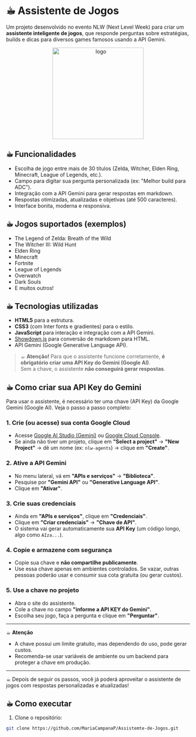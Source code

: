 # ☕︎︎ Assistente de Jogos

Um projeto desenvolvido no evento NLW (Next Level Week) para criar um **assistente inteligente de jogos**, que responde perguntas sobre estratégias, builds e dicas para diversos games famosos usando a API Gemini.
<p align="center">
  <img src="https://github.com/user-attachments/assets/79e858ee-fa7e-480f-8ef2-9bb041cf09b3" alt="logo" width="250"/>
</p>

## ☕︎︎ Funcionalidades

- Escolha de jogo entre mais de 30 títulos (Zelda, Witcher, Elden Ring, Minecraft, League of Legends, etc.).
- Campo para digitar sua pergunta personalizada (ex: "Melhor build para ADC").
- Integração com a API Gemini para gerar respostas em markdown.
- Respostas otimizadas, atualizadas e objetivas (até 500 caracteres).
- Interface bonita, moderna e responsiva.

## ☕︎︎ Jogos suportados (exemplos)

- The Legend of Zelda: Breath of the Wild
- The Witcher III: Wild Hunt
- Elden Ring
- Minecraft
- Fortnite
- League of Legends
- Overwatch
- Dark Souls
- E muitos outros!

## ☕︎︎ Tecnologias utilizadas

- **HTML5** para a estrutura.
- **CSS3** (com Inter fonts e gradientes) para o estilo.
- **JavaScript** para interação e integração com a API Gemini.
- [Showdown.js](https://github.com/showdownjs/showdown) para conversão de markdown para HTML.
- API Gemini (Google Generative Language API).

> ☕︎︎ **Atenção!**
> Para que o assistente funcione corretamente, **é obrigatório criar uma API Key do Gemini (Google AI)**.  
> Sem a chave, o assistente **não conseguirá gerar respostas**.

## ☕︎︎ Como criar sua API Key do Gemini

Para usar o assistente, é necessário ter uma chave (API Key) da Google Gemini (Google AI). Veja o passo a passo completo:

### 1. Crie (ou acesse) sua conta Google Cloud

- Acesse [Google AI Studio (Gemini)](https://aistudio.google.com/app/apikey) ou [Google Cloud Console](https://console.cloud.google.com/).
- Se ainda não tiver um projeto, clique em **"Select a project"** → **"New Project"** → dê um nome (ex: `nlw-agents`) → clique em **"Create"**.

### 2. Ative a API Gemini

- No menu lateral, vá em **"APIs e serviços"** → **"Biblioteca"**.
- Pesquise por **"Gemini API"** ou **"Generative Language API"**.
- Clique em **"Ativar"**.

### 3. Crie suas credenciais

- Ainda em **"APIs e serviços"**, clique em **"Credenciais"**.
- Clique em **"Criar credenciais"** → **"Chave de API"**.
- O sistema vai gerar automaticamente sua **API Key** (um código longo, algo como `AIza...`).

### 4. Copie e armazene com segurança

- Copie sua chave e **não compartilhe publicamente**.
- Use essa chave apenas em ambientes controlados. Se vazar, outras pessoas poderão usar e consumir sua cota gratuita (ou gerar custos).

### 5. Use a chave no projeto

- Abra o site do assistente.
- Cole a chave no campo **"informe a API KEY do Gemini"**.
- Escolha seu jogo, faça a pergunta e clique em **"Perguntar"**.

---

☕︎︎ **Atenção**

- A chave possui um limite gratuito, mas dependendo do uso, pode gerar custos.
- Recomenda-se usar variáveis de ambiente ou um backend para proteger a chave em produção.

---

☕︎︎ Depois de seguir os passos, você já poderá aproveitar o assistente de jogos com respostas personalizadas e atualizadas!

## ☕︎︎ Como executar

1. Clone o repositório:

```bash
git clone https://github.com/MariaCampanaP/Assistemte-de-Jogos.git
